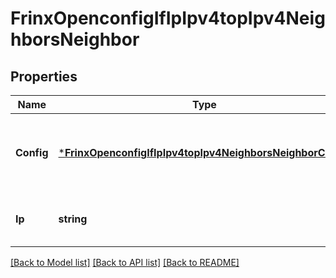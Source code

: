 # FrinxOpenconfigIfIpIpv4topIpv4NeighborsNeighbor

## Properties
Name | Type | Description | Notes
------------ | ------------- | ------------- | -------------
**Config** | [***FrinxOpenconfigIfIpIpv4topIpv4NeighborsNeighborConfig**](frinx.openconfig.if.ip.ipv4top.ipv4.neighbors.neighbor.Config.md) | Optional[Configuration data for each configured IPv4 address on the interface] REF:Optional.empty | [optional] [default to null]
**Ip** | **string** | Optional[References the configured IP address] REF:Optional.empty | [optional] [default to null]

[[Back to Model list]](../README.md#documentation-for-models) [[Back to API list]](../README.md#documentation-for-api-endpoints) [[Back to README]](../README.md)


